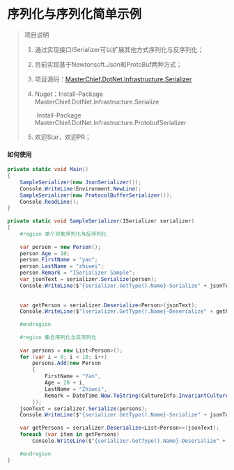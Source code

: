 # 序列化与序列化简单示例
> 项目说明
>
> 1. 通过实现接口ISerializer可以扩展其他方式序列化与反序列化；
>
> 2. 目前实现基于Newtonsoft.Json和ProtoBuf两种方式；
>
> 3. 项目源码：[MasterChief.DotNet.Infrastructure.Serializer](https://github.com/YanZhiwei/MasterChief/tree/master/MasterChief.DotNet.Infrastructure.Serializer)
>
> 4. Nuget：Install-Package MasterChief.DotNet.Infrastructure.Serialize  
>
>    ​                        Install-Package MasterChief.DotNet.Infrastructure.ProtobufSerializer
>
> 5. 欢迎Star，欢迎PR；
>
>    

#### 如何使用

```C#
private static void Main()
{
    SampleSerializer(new JsonSerializer());
    Console.WriteLine(Environment.NewLine);
    SampleSerializer(new ProtocolBufferSerializer());
    Console.ReadLine();
}
 
private static void SampleSerializer(ISerializer serializer)
{
    #region 单个对象序列化与反序列化
 
    var person = new Person();
    person.Age = 10;
    person.FirstName = "yan";
    person.LastName = "zhiwei";
    person.Remark = "ISerializer Sample";
    var jsonText = serializer.Serialize(person);
    Console.WriteLine($"{serializer.GetType().Name}-Serialize" + jsonText);
 
 
    var getPerson = serializer.Deserialize<Person>(jsonText);
    Console.WriteLine($"{serializer.GetType().Name}-Deserialize" + getPerson);
 
    #endregion
 
    #region 集合序列化与反序列化
 
    var persons = new List<Person>();
    for (var i = 0; i < 10; i++)
        persons.Add(new Person
        {
            FirstName = "Yan",
            Age = 20 + i,
            LastName = "Zhiwei",
            Remark = DateTime.Now.ToString(CultureInfo.InvariantCulture)
        });
    jsonText = serializer.Serialize(persons);
    Console.WriteLine($"{serializer.GetType().Name}-Serialize" + jsonText);
 
    var getPersons = serializer.Deserialize<List<Person>>(jsonText);
    foreach (var item in getPersons)
        Console.WriteLine($"{serializer.GetType().Name}-Deserialize" + item);
 
    #endregion
}
```